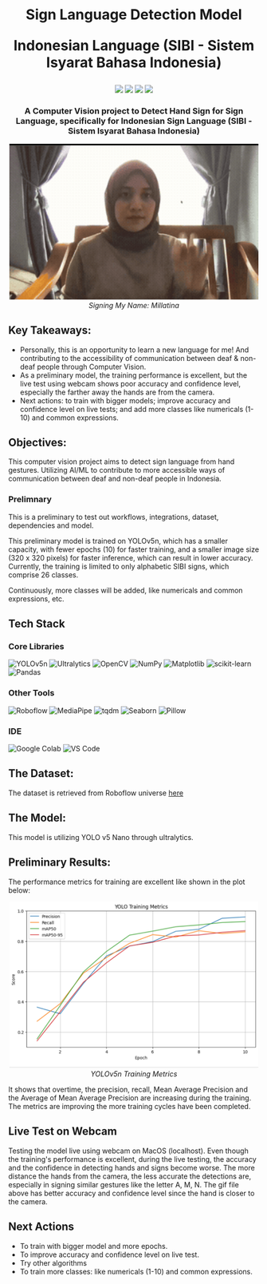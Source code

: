 <p align="center">
<h1 align="center">Sign Language Detection Model

Indonesian Language (SIBI - Sistem Isyarat Bahasa Indonesia)
</h1>
</p>

<p align= "center">
<img src="https://img.shields.io/badge/Status-On%20Progress-yellow" />
<img src="https://img.shields.io/badge/YOLOv5n-blue?logo=yolo&logoColor=white"/>
<img src= "https://img.shields.io/badge/Ultralytics-007ACC?logo=python&logoColor=white">
<img src= "https://img.shields.io/badge/OpenCV-5C3EE8?logo=opencv&logoColor=white"/>
</p>


<p align="center">
<h3 align="center">A Computer Vision project to Detect Hand Sign for Sign Language, specifically for Indonesian Sign Language (SIBI -Sistem Isyarat Bahasa Indonesia)</h3>
</p>


<p align="center">
  <img src="./assets/hand_sign_med.gif" alt="Watch the demo" width="500"/><br/>
  <em>Signing My Name: Millatina </em>
</p>

## Key Takeaways:

- Personally, this is an opportunity to learn a new language for me! And contributing to the accessibility of communication between deaf & non-deaf people through Computer Vision.
- As a preliminary model, the training performance is excellent,  but the live test using webcam shows poor accuracy and confidence level, especially the farther away the hands are from the camera.
- Next actions: to train with bigger models; improve accuracy and confidence level on live tests; and  add more classes like numericals (1-10) and common expressions.


## Objectives:
This computer vision project aims to detect sign language from hand gestures. Utilizing AI/ML to contribute to more accessible ways of communication between deaf and non-deaf people in Indonesia.


### Prelimnary
This is a preliminary to test out workflows, integrations, dataset, dependencies and model.

This preliminary model is trained on YOLOv5n, which has a smaller capacity, with fewer epochs (10) for faster training, and a smaller image size (320 x 320 pixels) for faster inference, which can result in lower accuracy. Currently, the training is limited to only alphabetic SIBI signs, which comprise 26 classes.

Continuously, more classes will be added, like numericals and common expressions, etc.


## Tech Stack

### Core Libraries


![YOLOv5n](https://img.shields.io/badge/YOLOv5n-00FFFF?style=for-the-badge&logo=yolo&logoColor=black)
![Ultralytics](https://img.shields.io/badge/Ultralytics-0083CA?style=for-the-badge&logo=yolo&logoColor=white)
![OpenCV](https://img.shields.io/badge/OpenCV-5C3EE8?style=for-the-badge&logo=opencv&logoColor=white)
![NumPy](https://img.shields.io/badge/Numpy-013243?style=for-the-badge&logo=numpy&logoColor=white)
![Matplotlib](https://img.shields.io/badge/Matplotlib-003366?style=for-the-badge&logo=plotly&logoColor=white)
![scikit-learn](https://img.shields.io/badge/scikit--learn-F7931E?style=for-the-badge&logo=scikit-learn&logoColor=white)
![Pandas](https://img.shields.io/badge/pandas-150458?style=for-the-badge&logo=pandas&logoColor=white)

### Other Tools


![Roboflow](https://img.shields.io/badge/Roboflow-3A10E5?style=for-the-badge&logo=roboflow&logoColor=white)
![MediaPipe](https://img.shields.io/badge/MediaPipe-FFCC00?style=for-the-badge&logo=google&logoColor=black)
![tqdm](https://img.shields.io/badge/tqdm-4A90E2?style=for-the-badge&logo=python&logoColor=white)
![Seaborn](https://img.shields.io/badge/Seaborn-2E4C6D?style=for-the-badge&logo=python&logoColor=white)
![Pillow](https://img.shields.io/badge/Pillow-3670A0?style=for-the-badge&logo=python&logoColor=white)

### IDE



![Google Colab](https://img.shields.io/badge/Google_Colab-F9AB00?style=for-the-badge&logo=googlecolab&logoColor=white)
![VS Code](https://img.shields.io/badge/VS%20Code-0078d7?style=for-the-badge&logo=visual-studio-code&logoColor=white)


## The Dataset:
The dataset is retrieved from Roboflow universe [here](https://universe.roboflow.com/my-projects-7vrlf/sign-language-sibi-katux)

## The Model: 

This model is utilizing YOLO v5 Nano through ultralytics.

## Preliminary Results:

The performance metrics for training are excellent like shown in the plot below:
<p align="center">
  <img src="./assets/performance.png" alt="performance metrics" width="500"/><br/>
  <em>YOLOv5n Training Metrics</em>
</p>

It shows that overtime, the precision, recall, Mean Average Precision and the Average of Mean Average Precision are increasing during the training. The metrics are improving the more training cycles have been completed. 


## Live Test on Webcam

Testing the model live using webcam on MacOS (localhost). Even though the training's performance is excellent, during the live testing, the accuracy and the confidence in detecting hands and signs become worse. The more distance the hands from the camera, the less accurate the detections are, especially in signing similar gestures like the letter A, M, N. The gif file above has better accuracy and confidence level since the hand is closer to the camera.

## Next Actions
- To train with bigger model and more epochs.
- To improve accuracy and confidence level on live test.
- Try other algorithms
- To train more classes: like numericals (1-10) and common expressions.
